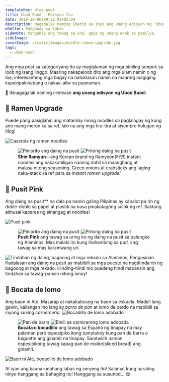 ```yaml
---
templateKey: blog-post
title: Ubod Buod — Edisyon Isa
date: 2018-10-06T00:31:01+02:00
description: Nagagalak naming ihatid sa inyo ang unang edisyon ng 'Ubod Buod'.
whetter: Panganay sa labas
sideNote: Panganay ang tawag sa una, gaya ng unang anak sa pamilya.
sideImage:
coverImage: /static/images/noodle-ramen-upgrade.jpg
tags:
  - ubod-buod
---
```


Ang mga post sa kategoriyang ito ay maglalaman ng mga piniling tampok sa loob ng isang linggo. Maaring nakapaloob dito ang mga ulam namin o ng iba; interesanteng mga bagay na natuklasan namin na maaring magiging kapakipakinabang o nakaa-aliw sa paanuman.

🎉 Ikinagagalak naming i-release **ang unang edisyon ng Ubod Buod:**

## 🍜 Ramen Upgrade
Puede pang pasiglahin ang matamlay mong noodles sa paglalagay ng kung ano mang meron ka sa ref, lalo na ang mga tira-tira at siyempre hulugan ng itlog!

![Caserola ng ramen noodles](/static/images/ramen-pot.jpg?nf_resize=fit&w=960)
<figure class="two-up">
  <img src="/static/images/noodle-ramen-open.jpg?nf_resize=fit&w=960" alt="Piniprito ang daing na pusit">
  <img src="/static/images/green-onions-palito-mar.jpg?nf_resize=fit&w=960" alt="Pritong daing na pusit">
  <figcaption>
    <strong>Shin Ramyun</strong>—ang Korean brand ng Ramyeon(라면) instant noodles ang nakakahiligan naming dahil sa maanghang at malasa nitong seasoning. Green onions at crabsticks ang laging naka-stack sa ref para sa <em>instant ramen upgrade!</em>
  </figcaption>
</figure>

## 🦑 Pusit Pink
Ang daing na pusit** na dala pa namin galing Pilipinas ay kabalot pa rin ng doble-doble sa papel at plastik na nasa pinakatagòng sulok ng ref. Saktong almusal kapares ng sinangag at noodles!

<img class="wide" src="/static/images/pusit-pink-daing-supot.jpg?nf_resize=fit&w=960" alt="Pusit pink">

<figure class="two-up">
  <img src ="/static/images/pusit-daing-pinirito.jpg?nf_resize=fit&w=960" alt="Piniprito ang daing na pusit">
  <img src ="/static/images/dried-pusit-fried.jpg?nf_resize=fit&w=960" alt="Pritong daing na pusit">
  <figcaption>
    <strong>Pusit Pink</strong> ang tawag sa uring ito ng daing na pusit sa palengke ng Alaminos. Mas malaki ito kung ihahambing sa <em>puti,</em> ang tawag sa mas karaniwang uri.
  </figcaption>
</figure>

![Tindahan ng daing, bagoong at mga rekado sa Alaminos, Pangasinan](/static/images/daing-bagoong-tindahan.jpg?nf_resize=fit&w=960)
Kadalasan ang daing na pusit ay mabibili sa mga puesto na nagtitinda rin ng bagoong at mga rekado. Hinding-hindi mo puedeng hindi mapansin ang tindahan sa tawag-pansin nitong amoy!

## 🥖 Bocata de lomo
Ang baon ni Ate. Masarap at nakakabusog na baon sa eskuela. Madali lang gawin, kailangan mo lang ay _barra de pan_ at lomo de cerdo na mabibili sa inyong suking _carnercería._
![Bocadillo de lomo adobado](/static/images/baon-ni-ate-lomo.jpg?nf_resize=fit&w=960)
<figure class="two-up">
  <img src="/static/images/pan-de-barra.jpg?nf_resize=fit&w=960" alt="Pan de barra">
  <img src="/static/images/lomo-adobada-slices.jpg?nf_resize=fit&w=960" alt="Binili sa carnicerong lomo adobada">
  <figcaption>
    <strong>Bocata o bocadillo</strong> ang tawag sa España ng tinapay na may palaman pero espesipiko itong tumutukoy kung pan de barra o baguette ang ginamit na tinapay. Sandwich naman espesipikong tawag kapag pan de molde(sliced bread) ang ginamit.
  </figcaption>
</figure>

<img class="wide" src="/static/images/baon-ni-ate-bocata-lomo.jpg?nf_resize=fit&w=960" alt="Baon ni Ate, bocadillo de lomo adobado">

At iyan ang kauna-unahang labas ng seryeng ito! Salamat kung narating ninyo hanggang sa bahaging ito! Hanggang sa susunod… 😋


